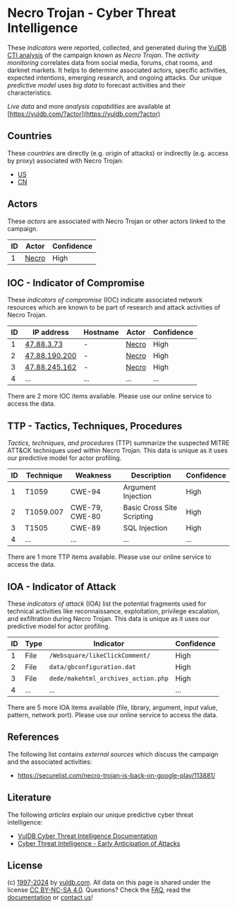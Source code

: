 # Necro Trojan - Cyber Threat Intelligence

These _indicators_ were reported, collected, and generated during the [VulDB CTI analysis](https://vuldb.com/?kb.cti) of the campaign known as _Necro Trojan_. The _activity monitoring_ correlates data from social media, forums, chat rooms, and darknet markets. It helps to determine associated actors, specific activities, expected intentions, emerging research, and ongoing attacks. Our unique _predictive model_ uses _big data_ to forecast activities and their characteristics.

_Live data_ and more _analysis capabilities_ are available at [https://vuldb.com/?actor](https://vuldb.com/?actor)

## Countries

These _countries_ are directly (e.g. origin of attacks) or indirectly (e.g. access by proxy) associated with Necro Trojan:

* [US](https://vuldb.com/?country.us)
* [CN](https://vuldb.com/?country.cn)

## Actors

These _actors_ are associated with Necro Trojan or other actors linked to the campaign.

ID | Actor | Confidence
-- | ----- | ----------
1 | [Necro](https://vuldb.com/?actor.necro) | High

## IOC - Indicator of Compromise

These _indicators of compromise_ (IOC) indicate associated network resources which are known to be part of research and attack activities of Necro Trojan.

ID | IP address | Hostname | Actor | Confidence
-- | ---------- | -------- | ----- | ----------
1 | [47.88.3.73](https://vuldb.com/?ip.47.88.3.73) | - | [Necro](https://vuldb.com/?actor.necro) | High
2 | [47.88.190.200](https://vuldb.com/?ip.47.88.190.200) | - | [Necro](https://vuldb.com/?actor.necro) | High
3 | [47.88.245.162](https://vuldb.com/?ip.47.88.245.162) | - | [Necro](https://vuldb.com/?actor.necro) | High
4 | ... | ... | ... | ...

There are 2 more IOC items available. Please use our online service to access the data.

## TTP - Tactics, Techniques, Procedures

_Tactics, techniques, and procedures_ (TTP) summarize the suspected MITRE ATT&CK techniques used within Necro Trojan. This data is unique as it uses our predictive model for actor profiling.

ID | Technique | Weakness | Description | Confidence
-- | --------- | -------- | ----------- | ----------
1 | T1059 | CWE-94 | Argument Injection | High
2 | T1059.007 | CWE-79, CWE-80 | Basic Cross Site Scripting | High
3 | T1505 | CWE-89 | SQL Injection | High
4 | ... | ... | ... | ...

There are 1 more TTP items available. Please use our online service to access the data.

## IOA - Indicator of Attack

These _indicators of attack_ (IOA) list the potential fragments used for technical activities like reconnaissance, exploitation, privilege escalation, and exfiltration during Necro Trojan. This data is unique as it uses our predictive model for actor profiling.

ID | Type | Indicator | Confidence
-- | ---- | --------- | ----------
1 | File | `/Websquare/likeClickComment/` | High
2 | File | `data/gbconfiguration.dat` | High
3 | File | `dede/makehtml_archives_action.php` | High
4 | ... | ... | ...

There are 5 more IOA items available (file, library, argument, input value, pattern, network port). Please use our online service to access the data.

## References

The following list contains _external sources_ which discuss the campaign and the associated activities:

* https://securelist.com/necro-trojan-is-back-on-google-play/113881/

## Literature

The following _articles_ explain our unique predictive cyber threat intelligence:

* [VulDB Cyber Threat Intelligence Documentation](https://vuldb.com/?kb.cti)
* [Cyber Threat Intelligence - Early Anticipation of Attacks](https://www.scip.ch/en/?labs.20201022)

## License

(c) [1997-2024](https://vuldb.com/?kb.changelog) by [vuldb.com](https://vuldb.com/?kb.about). All data on this page is shared under the license [CC BY-NC-SA 4.0](https://creativecommons.org/licenses/by-nc-sa/4.0/). Questions? Check the [FAQ](https://vuldb.com/?kb.faq), read the [documentation](https://vuldb.com/?kb) or [contact us](https://vuldb.com/?contact)!
